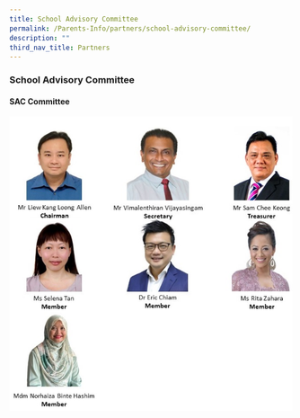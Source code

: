 ```yaml
---
title: School Advisory Committee
permalink: /Parents-Info/partners/school-advisory-committee/
description: ""
third_nav_title: Partners
---
```

### School Advisory Committee

#### SAC Committee

![](/images/SAC%202023.jpg)